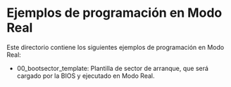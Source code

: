 # Ejemplos de programación en Modo Real

Este directorio contiene los siguientes ejemplos de programación en Modo Real:
- 00_bootsector_template: Plantilla de sector de arranque, que será cargado por
	la BIOS  y ejecutado en Modo Real.
